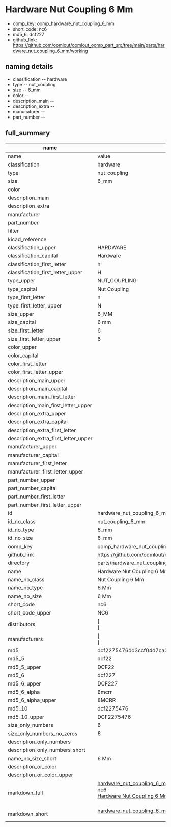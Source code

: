 # Hardware Nut Coupling 6 Mm

  
* oomp_key: oomp_hardware_nut_coupling_6_mm 
* short_code: nc6
* md5_6: dcf227  
* github_link: https://github.com/oomlout/oomlout_oomp_part_src/tree/main/parts/hardware_nut_coupling_6_mm/working  
## naming details
* classification -- hardware
* type -- nut_coupling
* size -- 6_mm
* color -- 
* description_main -- 
* description_extra -- 
* manucaturer -- 
* part_number -- 





## full_summary
| name | value | 
| --- | --- | 
| name | value | 
| classification | hardware | 
| type | nut_coupling | 
| size | 6_mm | 
| color |  | 
| description_main |  | 
| description_extra |  | 
| manufacturer |  | 
| part_number |  | 
| filter |  | 
| kicad_reference |  | 
| classification_upper | HARDWARE | 
| classification_capital | Hardware | 
| classification_first_letter | h | 
| classification_first_letter_upper | H | 
| type_upper | NUT_COUPLING | 
| type_capital | Nut Coupling | 
| type_first_letter | n | 
| type_first_letter_upper | N | 
| size_upper | 6_MM | 
| size_capital | 6 mm | 
| size_first_letter | 6 | 
| size_first_letter_upper | 6 | 
| color_upper |  | 
| color_capital |  | 
| color_first_letter |  | 
| color_first_letter_upper |  | 
| description_main_upper |  | 
| description_main_capital |  | 
| description_main_first_letter |  | 
| description_main_first_letter_upper |  | 
| description_extra_upper |  | 
| description_extra_capital |  | 
| description_extra_first_letter |  | 
| description_extra_first_letter_upper |  | 
| manufacturer_upper |  | 
| manufacturer_capital |  | 
| manufacturer_first_letter |  | 
| manufacturer_first_letter_upper |  | 
| part_number_upper |  | 
| part_number_capital |  | 
| part_number_first_letter |  | 
| part_number_first_letter_upper |  | 
| id | hardware_nut_coupling_6_mm | 
| id_no_class | nut_coupling_6_mm | 
| id_no_type | 6_mm | 
| id_no_size | 6_mm | 
| oomp_key | oomp_hardware_nut_coupling_6_mm | 
| github_link | https://github.com/oomlout/oomlout_oomp_part_src/tree/main/parts/hardware_nut_coupling_6_mm/working | 
| directory | parts/hardware_nut_coupling_6_mm | 
| name | Hardware Nut Coupling 6 Mm | 
| name_no_class | Nut Coupling 6 Mm | 
| name_no_type | 6 Mm | 
| name_no_size | 6 Mm | 
| short_code | nc6 | 
| short_code_upper | NC6 | 
| distributors | [<br>] | 
| manufacturers | [<br>] | 
| md5 | dcf2275476dd3ccf04d7ca090cd39e89 | 
| md5_5 | dcf22 | 
| md5_5_upper | DCF22 | 
| md5_6 | dcf227 | 
| md5_6_upper | DCF227 | 
| md5_6_alpha | 8mcrr | 
| md5_6_alpha_upper | 8MCRR | 
| md5_10 | dcf2275476 | 
| md5_10_upper | DCF2275476 | 
| size_only_numbers | 6 | 
| size_only_numbers_no_zeros | 6 | 
| description_only_numbers |  | 
| description_only_numbers_short |   | 
| name_no_size_short | 6 Mm | 
| description_or_color |   | 
| description_or_color_upper |   | 
| markdown_full | [hardware_nut_coupling_6_mm](https://github.com/oomlout/oomlout_oomp_part_src/tree/main/parts/hardware_nut_coupling_6_mm/working)<br>[nc6](https://github.com/oomlout/oomlout_oomp_part_src/tree/main/parts/hardware_nut_coupling_6_mm/working)<br>[Hardware Nut Coupling 6 Mm](https://github.com/oomlout/oomlout_oomp_part_src/tree/main/parts/hardware_nut_coupling_6_mm/working)<br><br> | 
| markdown_short | [hardware_nut_coupling_6_mm](https://github.com/oomlout/oomlout_oomp_part_src/tree/main/parts/hardware_nut_coupling_6_mm/working)<br><br> | 
